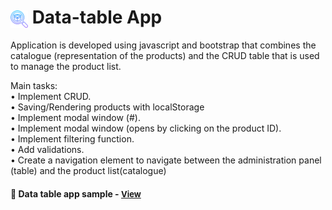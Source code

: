 # <span><img src="./images/inspection.png" alt=data-table style="height: 1em; vertical-align: middle;"></span> Data-table App

Application is developed using javascript and bootstrap that combines the catalogue (representation of the products) and the CRUD table that is used to manage the product list. 

Main tasks:
<br>• Implement CRUD.
<br>• Saving/Rendering products with localStorage
<br>• Implement modal window (#).
<br>• Implement modal window (opens by clicking on the product ID).
<br>• Implement filtering function.
<br>• Add validations.
<br>• Create a navigation element to navigate between the administration panel (table) and the product list(catalogue)

<h4>🔹  Data table app sample - <a href="https://simonakom.github.io/data-table-app/admin.html" style="font-size:small;">View</a><h4>





